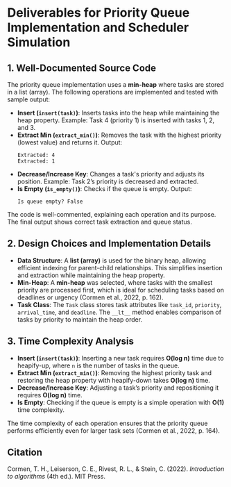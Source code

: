
# Deliverables for Priority Queue Implementation and Scheduler Simulation

## 1. Well-Documented Source Code

The priority queue implementation uses a **min-heap** where tasks are stored in a list (array). The following operations are implemented and tested with sample output:

- **Insert (`insert(task)`)**: Inserts tasks into the heap while maintaining the heap property. Example: Task 4 (priority 1) is inserted with tasks 1, 2, and 3.
- **Extract Min (`extract_min()`)**: Removes the task with the highest priority (lowest value) and returns it. Output: 
  ```
  Extracted: 4
  Extracted: 1
  ```
- **Decrease/Increase Key**: Changes a task's priority and adjusts its position. Example: Task 2’s priority is decreased and extracted.
- **Is Empty (`is_empty()`)**: Checks if the queue is empty. Output:
  ```
  Is queue empty? False
  ```

The code is well-commented, explaining each operation and its purpose. The final output shows correct task extraction and queue status.

## 2. Design Choices and Implementation Details

- **Data Structure**: A **list (array)** is used for the binary heap, allowing efficient indexing for parent-child relationships. This simplifies insertion and extraction while maintaining the heap property.
- **Min-Heap**: A **min-heap** was selected, where tasks with the smallest priority are processed first, which is ideal for scheduling tasks based on deadlines or urgency (Cormen et al., 2022, p. 162).
- **Task Class**: The `Task` class stores task attributes like `task_id`, `priority`, `arrival_time`, and `deadline`. The `__lt__` method enables comparison of tasks by priority to maintain the heap order.

## 3. Time Complexity Analysis

- **Insert (`insert(task)`)**: Inserting a new task requires **O(log n)** time due to heapify-up, where `n` is the number of tasks in the queue.
- **Extract Min (`extract_min()`)**: Removing the highest priority task and restoring the heap property with heapify-down takes **O(log n)** time.
- **Decrease/Increase Key**: Adjusting a task’s priority and repositioning it requires **O(log n)** time.
- **Is Empty**: Checking if the queue is empty is a simple operation with **O(1)** time complexity.

The time complexity of each operation ensures that the priority queue performs efficiently even for larger task sets (Cormen et al., 2022, p. 164).

## Citation

Cormen, T. H., Leiserson, C. E., Rivest, R. L., & Stein, C. (2022). *Introduction to algorithms* (4th ed.). MIT Press.
